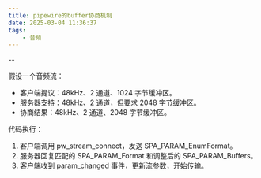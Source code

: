 ```yaml
---
title: pipewire的buffer协商机制
date: 2025-03-04 11:36:37
tags:
	- 音频
---
```


--

假设一个音频流：

- 客户端提议：48kHz、2 通道、1024 字节缓冲区。
- 服务器支持：48kHz、2 通道，但要求 2048 字节缓冲区。
- 协商结果：48kHz、2 通道、2048 字节缓冲区。

代码执行：

1. 客户端调用 pw_stream_connect，发送 SPA_PARAM_EnumFormat。
2. 服务器回复匹配的 SPA_PARAM_Format 和调整后的 SPA_PARAM_Buffers。
3. 客户端收到 param_changed 事件，更新流参数，开始传输。
